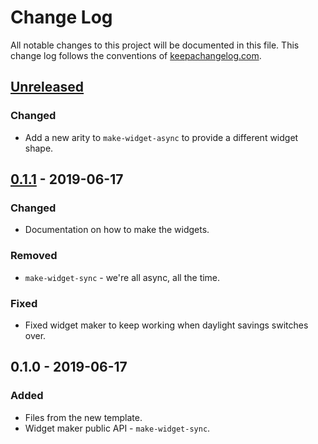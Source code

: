 # Change Log
All notable changes to this project will be documented in this file. This change log follows the conventions of [keepachangelog.com](http://keepachangelog.com/).

## [Unreleased]
### Changed
- Add a new arity to `make-widget-async` to provide a different widget shape.

## [0.1.1] - 2019-06-17
### Changed
- Documentation on how to make the widgets.

### Removed
- `make-widget-sync` - we're all async, all the time.

### Fixed
- Fixed widget maker to keep working when daylight savings switches over.

## 0.1.0 - 2019-06-17
### Added
- Files from the new template.
- Widget maker public API - `make-widget-sync`.

[Unreleased]: https://github.com/your-name/hackerrank_submissions/compare/0.1.1...HEAD
[0.1.1]: https://github.com/your-name/hackerrank_submissions/compare/0.1.0...0.1.1
